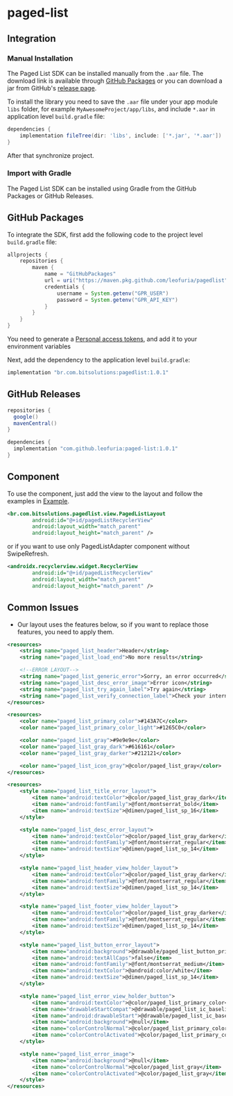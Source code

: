 # paged-list

## Integration

### Manual Installation
The Paged List SDK can be installed manually from the `.aar` file. The download link is available through [GitHub Packages][github.packages] or you can download a jar from GitHub's [release page][github.releases].

To install the library you need to save the `.aar` file under your app module `libs` folder, for example `MyAwesomeProject/app/libs`, and include `*.aar` in application level `build.gradle` file:
```groovy
dependencies {
    implementation fileTree(dir: 'libs', include: ['*.jar', '*.aar'])
}
```

After that synchronize project.

### Import with Gradle

The Paged List SDK can be installed using Gradle from the GitHub Packages or GitHub Releases.

## GitHub Packages
To integrate the SDK, first add the following code to the project level `build.gradle` file:
```groovy
allprojects {
    repositories {
        maven {
            name = "GitHubPackages"
            url = uri("https://maven.pkg.github.com/leofuria/pagedlist")
            credentials {
                username = System.getenv("GPR_USER")
                password = System.getenv("GPR_API_KEY")
            }
        }
    }
}
```
You need to generate a [Personal access tokens][create.token], and add it to your environment variables

Next, add the dependency to the application level `build.gradle`:
```groovy
implementation "br.com.bitsolutions:pagedlist:1.0.1"
```

## GitHub Releases
```groovy
repositories {
  google()
  mavenCentral()
}

dependencies {
  implementation "com.github.leofuria:paged-list:1.0.1"
}
```

## Component

To use the component, just add the view to the layout and follow the examples in [Example][component.example].

```xml
<br.com.bitsolutions.pagedlist.view.PagedListLayout
        android:id="@+id/pagedListRecyclerView"
        android:layout_width="match_parent"
        android:layout_height="match_parent" />
```
or if you want to use only PagedListAdapter component without SwipeRefresh.
```xml
<androidx.recyclerview.widget.RecyclerView
        android:id="@+id/pagedListRecyclerView"
        android:layout_width="match_parent"
        android:layout_height="match_parent" />
```

## Common Issues

- Our layout uses the features below, so if you want to replace those features, you need to apply them.

```xml
<resources>
    <string name="paged_list_header">Header</string>
    <string name="paged_list_load_end">No more results</string>

    <!--ERROR LAYOUT-->
    <string name="paged_list_generic_error">Sorry, an error occurred</string>
    <string name="paged_list_desc_error_image">Error icon</string>
    <string name="paged_list_try_again_label">Try again</string>
    <string name="paged_list_verify_connection_label">Check your internet connection and try again</string>
</resources>
```
```xml
<resources>
    <color name="paged_list_primary_color">#143A7C</color>
    <color name="paged_list_primary_color_light">#1265C0</color>

    <color name="paged_list_gray">#9e9e9e</color>
    <color name="paged_list_gray_dark">#616161</color>
    <color name="paged_list_gray_darker">#212121</color>

    <color name="paged_list_icon_gray">@color/paged_list_gray</color>
</resources>
```
```xml
<resources>
    <style name="paged_list_title_error_layout">
        <item name="android:textColor">@color/paged_list_gray_dark</item>
        <item name="android:fontFamily">@font/montserrat_bold</item>
        <item name="android:textSize">@dimen/paged_list_sp_16</item>
    </style>

    <style name="paged_list_desc_error_layout">
        <item name="android:textColor">@color/paged_list_gray_darker</item>
        <item name="android:fontFamily">@font/montserrat_regular</item>
        <item name="android:textSize">@dimen/paged_list_sp_14</item>
    </style>

    <style name="paged_list_header_view_holder_layout">
        <item name="android:textColor">@color/paged_list_gray_darker</item>
        <item name="android:fontFamily">@font/montserrat_regular</item>
        <item name="android:textSize">@dimen/paged_list_sp_14</item>
    </style>

    <style name="paged_list_footer_view_holder_layout">
        <item name="android:textColor">@color/paged_list_gray_darker</item>
        <item name="android:fontFamily">@font/montserrat_regular</item>
        <item name="android:textSize">@dimen/paged_list_sp_14</item>
    </style>

    <style name="paged_list_button_error_layout">
        <item name="android:background">@drawable/paged_list_button_primary</item>
        <item name="android:textAllCaps">false</item>
        <item name="android:fontFamily">@font/montserrat_medium</item>
        <item name="android:textColor">@android:color/white</item>
        <item name="android:textSize">@dimen/paged_list_sp_14</item>
    </style>

    <style name="paged_list_error_view_holder_button">
        <item name="android:textColor">@color/paged_list_primary_color</item>
        <item name="drawableStartCompat">@drawable/paged_list_ic_baseline_refresh_24</item>
        <item name="android:drawableStart">@drawable/paged_list_ic_baseline_refresh_24</item>
        <item name="android:background">@null</item>
        <item name="colorControlNormal">@color/paged_list_primary_color</item>
        <item name="colorControlActivated">@color/paged_list_primary_color</item>
    </style>

    <style name="paged_list_error_image">
        <item name="android:background">@null</item>
        <item name="colorControlNormal">@color/paged_list_gray</item>
        <item name="colorControlActivated">@color/paged_list_gray</item>
    </style>
</resources>
```

[github.packages]: https://github.com/leofuria?tab=packages&repo_name=paged-list
[github.releases]: https://github.com/leofuria/paged-list/releases
[component.example]: https://github.com/leofuria/paged-list/tree/master/app/src/main/java/br/com/bitsolutions/android
[create.token]: https://docs.github.com/pt/github/authenticating-to-github/keeping-your-account-and-data-secure/creating-a-personal-access-token